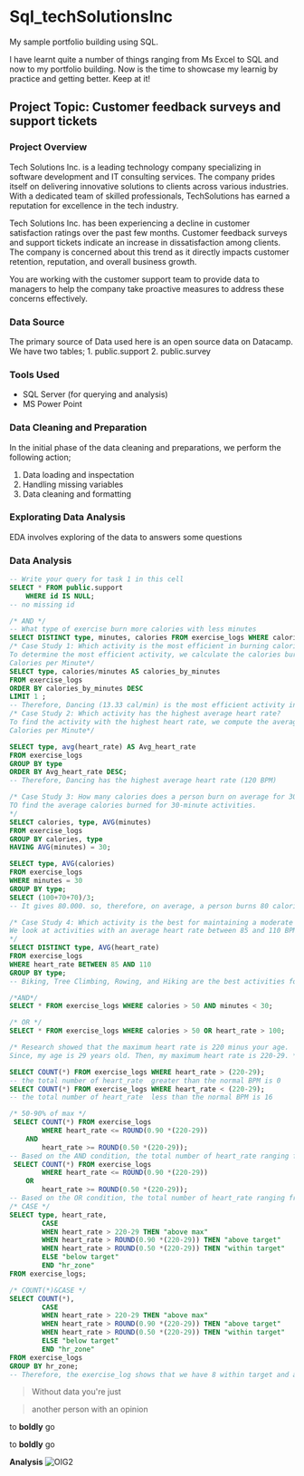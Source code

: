 # Sql_techSolutionsInc
My sample portfolio building using SQL. 

I have learnt quite a number of things ranging from Ms Excel to SQL and now to my portfolio building. 
Now is the time to showcase my learnig by practice and getting better. Keep at it!
## Project Topic: Customer feedback surveys and support tickets

### Project Overview
Tech Solutions Inc. is a leading technology company specializing in software development and IT consulting services. The company prides itself on delivering innovative solutions to clients across various industries. With a dedicated team of skilled professionals, TechSolutions has earned a reputation for excellence in the tech industry.

Tech Solutions Inc. has been experiencing a decline in customer satisfaction ratings over the past few months. Customer feedback surveys and support tickets indicate an increase in dissatisfaction among clients. The company is concerned about this trend as it directly impacts customer retention, reputation, and overall business growth.

You are working with the customer support team to provide data to managers to help the company take proactive measures to address these concerns effectively.

### Data Source
  The primary source of Data used here is an open source data on Datacamp. We have two tables;
  	1. public.support
   	2. public.survey

### Tools Used
- SQL Server (for querying and analysis)
- MS Power Point
### Data Cleaning and Preparation
In the initial phase of the data cleaning and preparations, we perform the following action;
1. Data loading and inspectation
2. Handling missing variables
3. Data cleaning and formatting
   
### Explorating Data Analysis 
EDA involves exploring of the data to answers some questions

### Data Analysis 
``` SQL
-- Write your query for task 1 in this cell
SELECT * FROM public.support
	WHERE id IS NULL;
-- no missing id

/* AND */
-- What type of exercise burn more calories with less minutes
SELECT DISTINCT type, minutes, calories FROM exercise_logs WHERE calories > 50 AND minutes <30 ORDER BY calories DESC;
/* Case Study 1: Which activity is the most efficient in burning calories per minute?
To determine the most efficient activity, we calculate the calories burned per minute for each activity and compare. 
Calories per Minute*/
SELECT type, calories/minutes AS calories_by_minutes
FROM exercise_logs
ORDER BY calories_by_minutes DESC
LIMIT 1 ;
-- Therefore, Dancing (13.33 cal/min) is the most efficient activity in the burning calories per minutes
/* Case Study 2: Which activity has the highest average heart rate?
To find the activity with the highest heart rate, we compute the average heart rate for each activity. 
Calories per Minute*/

SELECT type, avg(heart_rate) AS Avg_heart_rate
FROM exercise_logs
GROUP BY type
ORDER BY Avg_heart_rate DESC;
-- Therefore, Dancing has the highest average heart rate (120 BPM)

/* Case Study 3: How many calories does a person burn on average for 30 minutes of activity?
TO find the average calories burned for 30-minute activities.
*/
SELECT calories, type, AVG(minutes)
FROM exercise_logs
GROUP BY calories, type
HAVING AVG(minutes) = 30;

SELECT type, AVG(calories)
FROM exercise_logs
WHERE minutes = 30
GROUP BY type;
SELECT (100+70+70)/3;
-- It gives 80.000. so, therefore, on average, a person burns 80 calories in 30 minutes of activity.

/* Case Study 4: Which activity is the best for maintaining a moderate heart rate (85-110 BPM)?
We look at activities with an average heart rate between 85 and 110 BPM.
*/
SELECT DISTINCT type, AVG(heart_rate)
FROM exercise_logs
WHERE heart_rate BETWEEN 85 AND 110
GROUP BY type;
-- Biking, Tree Climbing, Rowing, and Hiking are the best activities for maintaining a moderate heart rate (85-110 BPM). While Dancing (120 BPM) is too high 

/*AND*/
SELECT * FROM exercise_logs WHERE calories > 50 AND minutes < 30;

/* OR */ 
SELECT * FROM exercise_logs WHERE calories > 50 OR heart_rate > 100;

/* Research showed that the maximum heart rate is 220 minus your age. 
Since, my age is 29 years old. Then, my maximum heart rate is 220-29. */

SELECT COUNT(*) FROM exercise_logs WHERE heart_rate > (220-29);
-- the total number of heart_rate  greater than the normal BPM is 0
SELECT COUNT(*) FROM exercise_logs WHERE heart_rate < (220-29);
-- the total number of heart_rate  less than the normal BPM is 16

/* 50-90% of max */ 
 SELECT COUNT(*) FROM exercise_logs 
		WHERE heart_rate <= ROUND(0.90 *(220-29))
	AND 
		heart_rate >= ROUND(0.50 *(220-29));
-- Based on the AND condition, the total number of heart_rate ranging from 50 to 90% of maximum is 8        
 SELECT COUNT(*) FROM exercise_logs 
		WHERE heart_rate <= ROUND(0.90 *(220-29))
	OR
		heart_rate >= ROUND(0.50 *(220-29));      
-- Based on the OR condition, the total number of heart_rate ranging from 50 to 90% of maximum is 16
/* CASE */ 
SELECT type, heart_rate,
		CASE 
        WHEN heart_rate > 220-29 THEN "above max"
		WHEN heart_rate > ROUND(0.90 *(220-29)) THEN "above target"
        WHEN heart_rate > ROUND(0.50 *(220-29)) THEN "within target"
        ELSE "below target"
        END "hr_zone"
FROM exercise_logs;

/* COUNT(*)&CASE */ 
SELECT COUNT(*),
		CASE 
        WHEN heart_rate > 220-29 THEN "above max"
		WHEN heart_rate > ROUND(0.90 *(220-29)) THEN "above target"
        WHEN heart_rate > ROUND(0.50 *(220-29)) THEN "within target"
        ELSE "below target"
        END "hr_zone"
FROM exercise_logs
GROUP BY hr_zone;
-- Therefore, the exercise_log shows that we have 8 within target and also 8 below target of the heart.
```

  

> Without data you're just

> another person with an opinion

to **boldly** go

to __boldly__ go

**Analysis**
![OIG2](https://github.com/user-attachments/assets/e0a1dae4-9f37-459a-a49e-2a3935c42a87)

